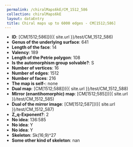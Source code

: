 ```yaml
--- 
 permalink: /chiralMaps6kE/CM_1512_586 
 collection: chiralMaps6kE
 layout: dataEntry
 title: Chiral maps up to 6000 edges - CM[1512;586]
---
```


- **ID**: [CM[1512;586]]({{ site.url }}/test/CM_1512_586)
- **Genus of the underlying surface**: 641
- **Length of the face**: 14
- **Valency**: 189
- **Length of the Petrie polygon**: 108
- **Is the automorphism group solvable?**: S
- **Number of vertices**: 16
- **Number of edges**: 1512
- **Number of faces**: 216
- **The map is self-**: none
- **Dual map**: [CM[1512;588]]({{ site.url }}/test/CM_1512_588)
- **Mirror (enantihomorphic) map**: [CM[1512;585]]({{ site.url }}/test/CM_1512_585)
- **Dual of the mirror image**: [CM[1512;587]]({{ site.url }}/test/CM_1512_587)
- **Z_q-Exponent?**: 2
- **No idea**:  136:585
- **No idea**: Y
- **No idea**: Y
- **Skeleton**: Sk(16;9)^27
- **Some other kind of skeleton**: nan
